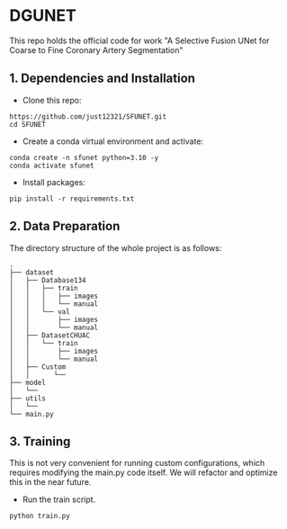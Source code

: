 # DGUNET
This repo holds the official code for work "A Selective Fusion UNet for Coarse to Fine Coronary Artery Segmentation"

## 1. Dependencies and Installation
* Clone this repo:
```
https://github.com/just12321/SFUNET.git
cd SFUNET
```
* Create a conda virtual environment and activate:
```
conda create -n sfunet python=3.10 -y
conda activate sfunet
```
* Install packages:
```
pip install -r requirements.txt
```
## 2. Data Preparation
The directory structure of the whole project is as follows:
```
.
├── dataset
│   ├── Database134
│   │   ├── train
│   │   │   ├── images
│   │   │   └── manual
│   │   └── val
│   │       ├── images
│   │       └── manual
│   ├── DatasetCHUAC
│   │   └── train
│   │       ├── images
│   │       └── manual
│   ├── Custom
│   │      └──
├── model
│   └──
├── utils
│   └── 
└── main.py
```
## 3. Training
This is not very convenient for running custom configurations, which requires modifying the main.py code itself. We will refactor and optimize this in the near future.
- Run the train script.
```
python train.py
```

